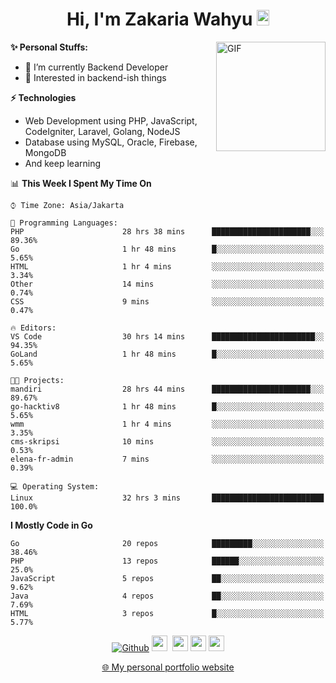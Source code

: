 <h1 align="center">Hi, I'm Zakaria Wahyu <img src="https://github.com/TheDudeThatCode/TheDudeThatCode/blob/master/Assets/Hi.gif" width="20px" height="25px"></h1>

<img align="right" alt="GIF" height="175px" src="https://www.nayakapratama.co.id/wp-content/uploads/2019/07/Website-Maintenance.gif" />

**✨ Personal Stuffs:**
- 🔭 I’m currently Backend Developer
- 🌱 Interested in backend-ish things

**⚡ Technologies**
- Web Development using PHP, JavaScript, CodeIgniter, Laravel, Golang, NodeJS
- Database using MySQL, Oracle, Firebase, MongoDB
- And keep learning

<!--START_SECTION:waka-->
📊 **This Week I Spent My Time On** 

```text
⌚︎ Time Zone: Asia/Jakarta

💬 Programming Languages: 
PHP                      28 hrs 38 mins      ██████████████████████░░░   89.36% 
Go                       1 hr 48 mins        █░░░░░░░░░░░░░░░░░░░░░░░░   5.65% 
HTML                     1 hr 4 mins         ░░░░░░░░░░░░░░░░░░░░░░░░░   3.34% 
Other                    14 mins             ░░░░░░░░░░░░░░░░░░░░░░░░░   0.74% 
CSS                      9 mins              ░░░░░░░░░░░░░░░░░░░░░░░░░   0.47%

🔥 Editors: 
VS Code                  30 hrs 14 mins      ███████████████████████░░   94.35% 
GoLand                   1 hr 48 mins        █░░░░░░░░░░░░░░░░░░░░░░░░   5.65%

🐱‍💻 Projects: 
mandiri                  28 hrs 44 mins      ██████████████████████░░░   89.67% 
go-hacktiv8              1 hr 48 mins        █░░░░░░░░░░░░░░░░░░░░░░░░   5.65% 
wmm                      1 hr 4 mins         ░░░░░░░░░░░░░░░░░░░░░░░░░   3.35% 
cms-skripsi              10 mins             ░░░░░░░░░░░░░░░░░░░░░░░░░   0.53% 
elena-fr-admin           7 mins              ░░░░░░░░░░░░░░░░░░░░░░░░░   0.39%

💻 Operating System: 
Linux                    32 hrs 3 mins       █████████████████████████   100.0%

```

**I Mostly Code in Go** 

```text
Go                       20 repos            █████████░░░░░░░░░░░░░░░░   38.46% 
PHP                      13 repos            ██████░░░░░░░░░░░░░░░░░░░   25.0% 
JavaScript               5 repos             ██░░░░░░░░░░░░░░░░░░░░░░░   9.62% 
Java                     4 repos             ██░░░░░░░░░░░░░░░░░░░░░░░   7.69% 
HTML                     3 repos             █░░░░░░░░░░░░░░░░░░░░░░░░   5.77%

```



<!--END_SECTION:waka-->

<p align="center">
<a href="https://github.com/zakariawahyu" target="_blank"><img alt="Github" src="https://img.shields.io/badge/GitHub-%2312100E.svg?&style=for-the-badge&logo=Github&logoColor=white" /></a>
<a href="https://www.twitter.com/_zakariawahyu"><img src="https://img.shields.io/badge/twitter-%231DA1F2.svg?&style=for-the-badge&logo=twitter&logoColor=white" height=25></a> 
<a href="https://www.linkedin.com/in/zakariawahyu"><img src="https://img.shields.io/badge/linkedin-%230077B5.svg?&style=for-the-badge&logo=linkedin&logoColor=white" height=25></a> 
<a href="https://www.instagram.com/_zakariawahyu"><img src="https://img.shields.io/badge/instagram-%23E4405F.svg?&style=for-the-badge&logo=instagram&logoColor=white" height=25></a>
<a href="https://medium.com/@zakariawahyu"><img src="https://img.shields.io/badge/Medium-12100E?style=for-the-badge&logo=medium&logoColor=white" height=25></a>
</p>
<p align="center"><a href="https://www.zakariawahyu.com" target="_blank">🌐 My personal portfolio website</a></p>
